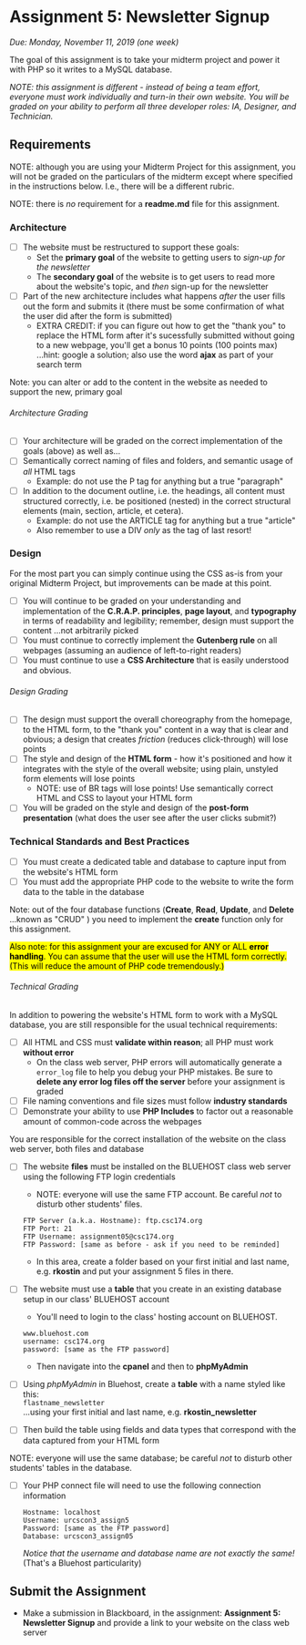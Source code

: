 # Assignment 5: Newsletter Signup

*Due: Monday, November 11, 2019 (one week)* 

The goal of this assignment is to take your midterm project and power it with PHP so it writes to a MySQL database.

*NOTE: this assignment is different - instead of being a team effort, everyone must work individually and turn-in their own website.  You will be graded on your ability to perform all three developer roles: IA, Designer, and Technician.*

## Requirements

NOTE: although you are using your Midterm Project for this assignment, you will not be graded on the particulars of the midterm except where specified in the instructions below.  I.e., there will be a different rubric.

NOTE: there is *no* requirement for a **readme.md** file for this assignment. 

### Architecture

- [ ] The website must be restructured to support these goals:
  - Set the **primary goal**  of the website to getting users to *sign-up for the newsletter*
  - The **secondary goal** of the website is to get users to read more about the website's topic, and *then* sign-up for the newsletter
- [ ] Part of the new architecture includes what happens *after* the user fills out the form and submits it  (there must be some confirmation of what the user did after the form is submitted)
  - EXTRA CREDIT: if you can figure out how to get the "thank you" to replace the HTML form after it's sucessfully submitted without going to a new webpage, you'll get a bonus 10 points (100 points max) ...hint: google a solution; also use the word **ajax** as part of your search term

Note: you can alter or add to the content in the website as needed to  support the new, primary goal

###### Architecture Grading

- [ ] Your architecture will be graded on the correct implementation of the goals (above) as well as...
- [ ] Semantically correct naming of files and folders, and semantic usage of *all* HTML tags
  - Example: do not use the P tag for anything but a true "paragraph"
- [ ] In addition to the document outline, i.e. the headings, all content must structured correctly, i.e. be positioned (nested) in the correct structural elements (main, section, article, et cetera).
  - Example: do not use the ARTICLE tag for anything but a true "article"
  - Also remember to use a DIV *only* as the tag of last resort! 

### Design

For the most part you can simply continue using the CSS as-is from your original Midterm Project, but improvements can be made at this point.

- [ ] You will continue to be graded on your understanding and implementation of the **C.R.A.P. principles**, **page layout**, and **typography** in terms of readability and legibility; remember, design must support the content ...not arbitrarily picked 
- [ ] You must continue to correctly implement the **Gutenberg rule** on all webpages (assuming an audience of left-to-right readers)
- [ ] You must continue to use a **CSS Architecture** that is easily understood and obvious. 

###### Design Grading

- [ ] The design must support the overall choreography from the homepage, to the HTML form, to the "thank you" content in a way that is clear and obvious; a design that creates *friction* (reduces click-through) will lose points
- [ ] The style and design of the **HTML form** - how it's positioned and how it integrates with the style of the overall website; using plain, unstyled form elements will lose points
  - NOTE: use of BR tags will lose points!  Use semantically correct HTML and CSS to layout your HTML form
- [ ] You will be graded on the style and design of the **post-form presentation** (what does the user see after the user clicks submit?)

### Technical Standards and Best Practices

- [ ] You must create a dedicated table and database to capture input from the website's HTML form
- [ ] You must add the appropriate PHP code to the website to write the form data to the table in the database

Note: out of the four database functions (**Create**, **Read**, **Update**, and **Delete** ...known as "CRUD" ) you need to implement the **create** function only for this assignment.  

<mark>Also note: for this assignment your are excused for ANY or ALL **error handling**.  You can assume that the user will use the HTML form correctly.  (This will reduce the amount of PHP code tremendously.)</mark>

###### Technical Grading

In addition to powering the website's HTML form to work with a MySQL database, you are still responsible for the usual technical requirements:

- [ ] All HTML and CSS must **validate within reason**; all PHP must work **without error**
  - On the class web server, PHP errors will automatically generate a `error_log` file to help you debug your PHP mistakes.  Be sure to **delete any error log files off the server** before your assignment is graded
- [ ] File naming conventions and file sizes must follow **industry standards**
- [ ] Demonstrate your ability to use **PHP Includes** to factor out a reasonable amount of common-code across the webpages

You are responsible for the correct installation of the website on the class web server, both files and database

- [ ] The website **files** must be installed on the BLUEHOST class web server using the following FTP login credentials

  - NOTE: everyone will use the same FTP account. Be careful *not* to disturb other students' files.

  ```
  FTP Server (a.k.a. Hostname): ftp.csc174.org
  FTP Port: 21
  FTP Username: assignment05@csc174.org
  FTP Password: [same as before - ask if you need to be reminded]
  ```
  
  - In this area, create a folder based on your first initial and last name, e.g. **rkostin** and put your assignment 5 files in there.  

- [ ] The website must use a **table** that you create in an existing database setup in our class' BLUEHOST account

  - You'll need to login to the class' hosting account on BLUEHOST.  

  ```
  www.bluehost.com
  username: csc174.org
  password: [same as the FTP password]
  ```
  
  - Then navigate into the **cpanel** and then to **phpMyAdmin**

- [ ] Using *phpMyAdmin* in Bluehost, create a **table** with a name styled like this:<br>`flastname_newsletter` <br> ...using your first initial and last name, e.g. **rkostin_newsletter**

- [ ] Then build the table using fields and data types that correspond with the data captured from your HTML form

NOTE: everyone will use the same database; be careful *not* to disturb other students' tables in the database.

- [ ] Your PHP connect file will need to use the following connection information

  ```
  Hostname: localhost
  Username: urcscon3_assign5
  Password: [same as the FTP password]
  Database: urcscon3_assign05
  ```

  *Notice that the username and database name are not exactly the same!* (That's a Bluehost particularity)

## Submit the Assignment

- Make a submission in Blackboard, in the assignment: **Assignment 5: Newsletter Signup** and provide a link to your website on the class web server

